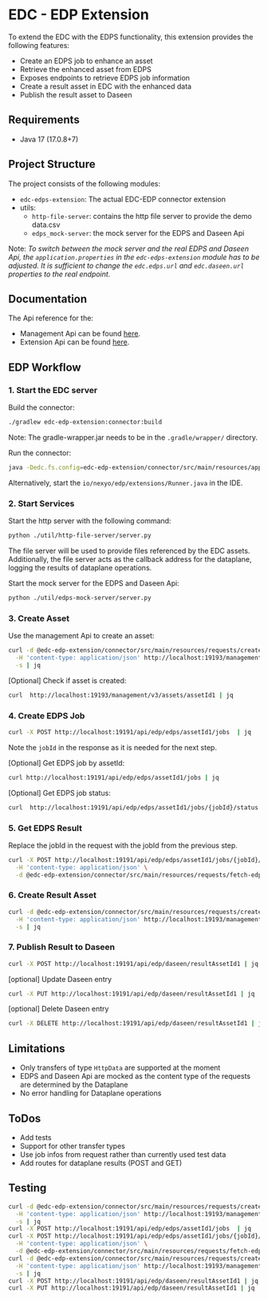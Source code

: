 # EDC - EDP Extension


To extend the EDC with the EDPS functionality, this extension provides the following features:
- Create an EDPS job to enhance an asset
- Retrieve the enhanced asset from EDPS
- Exposes endpoints to retrieve EDPS job information
- Create a result asset in EDC with the enhanced data
- Publish the result asset to Daseen

## Requirements
- Java 17 (17.0.8+7)

## Project Structure

The project consists of the following modules:
- `edc-edps-extension`: The actual EDC-EDP connector extension
- utils: 
  - `http-file-server`: contains the http file server to provide the demo data.csv
  - `edps_mock-server`: the mock server for the EDPS and Daseen Api

Note: *To switch between the mock server and the real EDPS and Daseen Api, the `application.properties` in the `edc-edps-extension` module has to be adjusted.
It is sufficient to change the `edc.edps.url` and `edc.daseen.url` properties to the real endpoint.*

## Documentation

The Api reference for the:
- Management Api can be found [here](https://github.com/eclipse-edc/Connector/blob/gh-pages/openapi/management-api/3.0.6/management-api.yaml).  
- Extension Api can be found [here](edc-edps-extension/connector/src/main/resources/edc-edps-openapi.yml).


## EDP Workflow

### 1. Start the EDC server

Build the connector:

```bash
./gradlew edc-edp-extension:connector:build
```

Note: The gradle-wrapper.jar needs to be in the `.gradle/wrapper/` directory.

Run the connector:

```bash
java -Dedc.fs.config=edc-edp-extension/connector/src/main/resources/application.properties -jar edc-edp-extension/connector/build/libs/connector.jar
```

Alternatively, start the `io/nexyo/edp/extensions/Runner.java` in the IDE.


### 2. Start Services

Start the http server with the following command:

```bash
python ./util/http-file-server/server.py
```

The file server will be used to provide files referenced by the EDC assets. 
Additionally, the file server acts as the callback address for the dataplane, logging the results of dataplane operations.

Start the mock server for the EDPS and Daseen Api:

```bash
python ./util/edps-mock-server/server.py
```

### 3. Create Asset

Use the management Api to create an asset:

```bash
curl -d @edc-edp-extension/connector/src/main/resources/requests/create-asset.json \
  -H 'content-type: application/json' http://localhost:19193/management/v3/assets \
  -s | jq 
```

[Optional] Check if asset is created:

```bash 
curl  http://localhost:19193/management/v3/assets/assetId1 | jq
```


### 4. Create EDPS Job

```bash 
curl -X POST http://localhost:19191/api/edp/edps/assetId1/jobs  | jq
```

Note the `jobId` in the response as it is needed for the next step.

[Optional] Get EDPS job by assetId:
```bash
curl http://localhost:19191/api/edp/edps/assetId1/jobs | jq 
```


[Optional] Get EDPS job status:

```bash
curl  http://localhost:19191/api/edp/edps/assetId1/jobs/{jobId}/status  | jq
```

### 5. Get EDPS Result

Replace the jobId in the request with the jobId from the previous step.

```bash
curl -X POST http://localhost:19191/api/edp/edps/assetId1/jobs/{jobId}/result \
  -H 'content-type: application/json' \
  -d @edc-edp-extension/connector/src/main/resources/requests/fetch-edps-result.json 
````

### 6. Create Result Asset

```bash
curl -d @edc-edp-extension/connector/src/main/resources/requests/create-result-asset.json \
  -H 'content-type: application/json' http://localhost:19193/management/v3/assets \
  -s | jq 
```


### 7. Publish Result to Daseen

```bash
curl -X POST http://localhost:19191/api/edp/daseen/resultAssetId1 | jq
```

[optional] Update Daseen entry

```bash
curl -X PUT http://localhost:19191/api/edp/daseen/resultAssetId1 | jq
```

[optional] Delete Daseen entry

```bash
curl -X DELETE http://localhost:19191/api/edp/daseen/resultAssetId1 | jq
```

## Limitations

- Only transfers of type `HttpData` are supported at the moment
- EDPS and Daseen Api are mocked as the content type of the requests are determined by the Dataplane
- No error handling for Dataplane operations


## ToDos

- Add tests
- Support for other transfer types
- Use job infos from request rather than currently used test data
- Add routes for dataplane results (POST and GET)

## Testing

```bash
curl -d @edc-edp-extension/connector/src/main/resources/requests/create-asset.json \
  -H 'content-type: application/json' http://localhost:19193/management/v3/assets \
  -s | jq 
curl -X POST http://localhost:19191/api/edp/edps/assetId1/jobs  | jq
curl -X POST http://localhost:19191/api/edp/edps/assetId1/jobs/{jobId}/result \
  -H 'content-type: application/json' \
  -d @edc-edp-extension/connector/src/main/resources/requests/fetch-edps-result.json 
curl -d @edc-edp-extension/connector/src/main/resources/requests/create-result-asset.json \
  -H 'content-type: application/json' http://localhost:19193/management/v3/assets \
  -s | jq 
curl -X POST http://localhost:19191/api/edp/daseen/resultAssetId1 | jq
curl -X PUT http://localhost:19191/api/edp/daseen/resultAssetId1 | jq

```